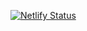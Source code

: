 [![Netlify Status](https://api.netlify.com/api/v1/badges/e6ef5370-b691-43bb-9c97-0f4ed34f07da/deploy-status)](https://app.netlify.com/sites/soltesz-portfolio/deploys)
